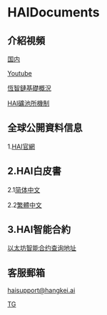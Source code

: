 # HAIDocuments

## 介紹視頻

[国内](https://haichain.github.io/HAIDocuments/playMeetHAI/)

[Youtube](https://youtu.be/514zk1YKKH0)

[恆智鏈基礎概況](https://haichain.github.io/HAIDocuments/HAIIntro/)

[HAI礦池所機制](https://haichain.github.io/HAIDocuments/WorkingsOfHAI/)

## 全球公開資料信息

1.[HAI官網](http://www.hangkei.ai/HAI/)

## 2.HAI白皮書

2.1[简体中文](http://www.hangkei.ai/HAI/zh_CN/HAI_whitepaper_zh_CN.pdf)

2.2[繁體中文](http://www.hangkei.ai/HAI/HAI_whitepaper_zh_HK.pdf)

## 3.HAI智能合約

[以太坊智能合约查询地址](https://etherscan.io/token/0x8b54659df7b719cb9b5212211d2d24b0a5d35605)

<!-- [HAI機制重點問題解答](https://haichain.github.io/HAIDocuments/FAQ/)

[上線政策](https://haichain.github.io/HAIDocuments/Policy/)

## 礦池群APP使用教程

### 国内
[礦池群APP使用教程1](https://haichain.github.io/HAIDocuments/Media/HowToUse01_ZH-CN.mp4)

[礦池群APP使用教程2](https://haichain.github.io/HAIDocuments/Media/HowToUse02_ZH-CN.mp4)

[矿池投票、转币以及矿池升级流程](https://haichain.github.io/HAIDocuments/Media/RatTransUpgrd_ZH-CN.mp4)

### Youtube
[礦池群APP使用教程1](https://youtu.be/FPLfXS-hhQQ)

[礦池群APP使用教程2](https://youtu.be/9K_dlfC8FCU)

[矿池投票、转币以及矿池升级流程](https://youtu.be/QnLnQXEGmGU) -->

## 客服郵箱

haisupport@hangkei.ai

[TG](https://t.me/joinchat/KORSaxQ8V77bUxpePU7-iA)
